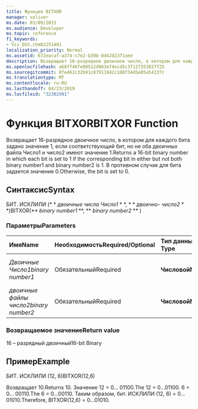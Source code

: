 ```yaml
---
title: Функция BITXOR
manager: soliver
ms.date: 03/09/2015
ms.audience: Developer
ms.topic: reference
f1_keywords:
- Vis_DSS.chm82251401
localization_priority: Normal
ms.assetid: 672eacaf-a374-c7e2-b39b-8d42d2371aee
description: Возвращает 16-разрядное двоичное число, в котором для каждого бита задано значение 1, если соответствующий бит, но не оба двоичных файла Число1 и число2 имеют значение 1. В противном случае для бита задается значение 0.
ms.openlocfilehash: ab8ff46fe98512d963ef4ecd5c37127353827725
ms.sourcegitcommit: 8fe462c32b91c87911942c188f3445e85a54137c
ms.translationtype: MT
ms.contentlocale: ru-RU
ms.lasthandoff: 04/23/2019
ms.locfileid: "32302991"
---
```

# <a name="bitxor-function"></a><span data-ttu-id="2e243-104">Функция BITXOR</span><span class="sxs-lookup"><span data-stu-id="2e243-104">BITXOR Function</span></span>

<span data-ttu-id="2e243-105">Возвращает 16-разрядное двоичное число, в котором для каждого бита задано значение 1, если соответствующий бит, но не оба двоичных файла Число1 и число2 имеют значение 1.</span><span class="sxs-lookup"><span data-stu-id="2e243-105">Returns a 16-bit binary number in which each bit is set to 1 if the corresponding bit in either but not both binary number1 and binary number2 is 1.</span></span> <span data-ttu-id="2e243-106">В противном случае для бита задается значение 0.</span><span class="sxs-lookup"><span data-stu-id="2e243-106">Otherwise, the bit is set to 0.</span></span>
  
## <a name="syntax"></a><span data-ttu-id="2e243-107">Синтаксис</span><span class="sxs-lookup"><span data-stu-id="2e243-107">Syntax</span></span>

<span data-ttu-id="2e243-108">БИТ. ИСКЛИЛИ (\* \* *двоичные числа Число1* \* \*, \* \* двоично- *число2* \* \*)</span><span class="sxs-lookup"><span data-stu-id="2e243-108">BITXOR(\*\* *binary number1* \*\*, \*\* *binary number2* \*\* )</span></span> 
  
### <a name="parameters"></a><span data-ttu-id="2e243-109">Параметры</span><span class="sxs-lookup"><span data-stu-id="2e243-109">Parameters</span></span>

|<span data-ttu-id="2e243-110">**Имя**</span><span class="sxs-lookup"><span data-stu-id="2e243-110">**Name**</span></span>|<span data-ttu-id="2e243-111">**Необходимость**</span><span class="sxs-lookup"><span data-stu-id="2e243-111">**Required/Optional**</span></span>|<span data-ttu-id="2e243-112">**Тип данных**</span><span class="sxs-lookup"><span data-stu-id="2e243-112">**Data Type**</span></span>|<span data-ttu-id="2e243-113">**Описание**</span><span class="sxs-lookup"><span data-stu-id="2e243-113">**Description**</span></span>|
|:-----|:-----|:-----|:-----|
| <span data-ttu-id="2e243-114">_Двоичные Число1_</span><span class="sxs-lookup"><span data-stu-id="2e243-114">_binary number1_</span></span> <br/> |<span data-ttu-id="2e243-115">Обязательный</span><span class="sxs-lookup"><span data-stu-id="2e243-115">Required</span></span>  <br/> |<span data-ttu-id="2e243-116">**Числовой**</span><span class="sxs-lookup"><span data-stu-id="2e243-116">**Numeric**</span></span> <br/> |<span data-ttu-id="2e243-117">Первое 16 – разрядное двоичное число.</span><span class="sxs-lookup"><span data-stu-id="2e243-117">The first 16-bit binary number.</span></span>  <br/> |
| <span data-ttu-id="2e243-118">_двоичные файлы число2_</span><span class="sxs-lookup"><span data-stu-id="2e243-118">_binary number2_</span></span> <br/> |<span data-ttu-id="2e243-119">Обязательный</span><span class="sxs-lookup"><span data-stu-id="2e243-119">Required</span></span>  <br/> |<span data-ttu-id="2e243-120">**Числовой**</span><span class="sxs-lookup"><span data-stu-id="2e243-120">**Numeric**</span></span> <br/> |<span data-ttu-id="2e243-121">Второй 16 – разрядный двоичный номер.</span><span class="sxs-lookup"><span data-stu-id="2e243-121">The second 16-bit binary number.</span></span>  <br/> |
   
### <a name="return-value"></a><span data-ttu-id="2e243-122">Возвращаемое значение</span><span class="sxs-lookup"><span data-stu-id="2e243-122">Return value</span></span>

<span data-ttu-id="2e243-123">16 – разрядный двоичный</span><span class="sxs-lookup"><span data-stu-id="2e243-123">16-bit Binary</span></span>
  
## <a name="example"></a><span data-ttu-id="2e243-124">Пример</span><span class="sxs-lookup"><span data-stu-id="2e243-124">Example</span></span>

<span data-ttu-id="2e243-125">БИТ. ИСКЛИЛИ (12, 6)</span><span class="sxs-lookup"><span data-stu-id="2e243-125">BITXOR(12,6)</span></span>
  
<span data-ttu-id="2e243-126">Возвращает 10.</span><span class="sxs-lookup"><span data-stu-id="2e243-126">Returns 10.</span></span> <span data-ttu-id="2e243-127">Значение 12 = 0... 01100.</span><span class="sxs-lookup"><span data-stu-id="2e243-127">The 12 = 0...01100.</span></span> <span data-ttu-id="2e243-128">6 = 0... 00110.</span><span class="sxs-lookup"><span data-stu-id="2e243-128">The 6 = 0...00110.</span></span> <span data-ttu-id="2e243-129">Таким образом, бит. ИСКЛИЛИ (12, 6) = 0... 01010.</span><span class="sxs-lookup"><span data-stu-id="2e243-129">Therefore, BITXOR(12,6) = 0...01010.</span></span>
  

